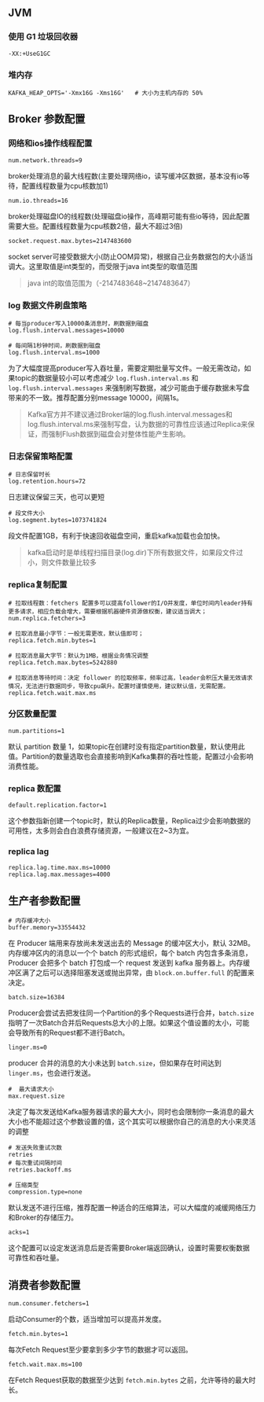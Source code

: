 ## JVM

### 使用 G1 垃圾回收器

    -XX:+UseG1GC

### 堆内存

    KAFKA_HEAP_OPTS='-Xmx16G -Xms16G'   # 大小为主机内存的 50%

## Broker 参数配置

### 网络和ios操作线程配置

    num.network.threads=9

broker处理消息的最大线程数(主要处理网络io，读写缓冲区数据，基本没有io等待，配置线程数量为cpu核数加1)

    num.io.threads=16

broker处理磁盘IO的线程数(处理磁盘io操作，高峰期可能有些io等待，因此配置需要大些。配置线程数量为cpu核数2倍，最大不超过3倍)

    socket.request.max.bytes=2147483600

socket server可接受数据大小(防止OOM异常)，根据自己业务数据包的大小适当调大。这里取值是int类型的，而受限于java int类型的取值范围

> java int的取值范围为（-2147483648~2147483647）

### log 数据文件刷盘策略

    # 每当producer写入10000条消息时，刷数据到磁盘
    log.flush.interval.messages=10000

    # 每间隔1秒钟时间，刷数据到磁盘
    log.flush.interval.ms=1000

为了大幅度提高producer写入吞吐量，需要定期批量写文件。一般无需改动，如果topic的数据量较小可以考虑减少 `log.flush.interval.ms` 和 `log.flush.interval.messages` 来强制刷写数据，减少可能由于缓存数据未写盘带来的不一致。推荐配置分别message 10000，间隔1s。

> Kafka官方并不建议通过Broker端的log.flush.interval.messages和log.flush.interval.ms来强制写盘，认为数据的可靠性应该通过Replica来保证，而强制Flush数据到磁盘会对整体性能产生影响。

### 日志保留策略配置

    # 日志保留时长
    log.retention.hours=72

日志建议保留三天，也可以更短

    # 段文件大小
    log.segment.bytes=1073741824

段文件配置1GB，有利于快速回收磁盘空间，重启kafka加载也会加快。

> kafka启动时是单线程扫描目录(log.dir)下所有数据文件，如果段文件过小，则文件数量比较多

### replica复制配置

    # 拉取线程数：fetchers 配置多可以提高follower的I/O并发度，单位时间内leader持有更多请求，相应负载会增大，需要根据机器硬件资源做权衡，建议适当调大；
    num.replica.fetchers=3

    # 拉取消息最小字节：一般无需更改，默认值即可；
    replica.fetch.min.bytes=1

    # 拉取消息最大字节：默认为1MB，根据业务情况调整
    replica.fetch.max.bytes=5242880

    # 拉取消息等待时间：决定 follower 的拉取频率，频率过高，leader会积压大量无效请求情况，无法进行数据同步，导致cpu飙升。配置时谨慎使用，建议默认值，无需配置。
    replica.fetch.wait.max.ms

### 分区数量配置

    num.partitions=1

默认 partition 数量 1，如果topic在创建时没有指定partition数量，默认使用此值。Partition的数量选取也会直接影响到Kafka集群的吞吐性能，配置过小会影响消费性能。

### replica 数配置

    default.replication.factor=1

这个参数指新创建一个topic时，默认的Replica数量，Replica过少会影响数据的可用性，太多则会白白浪费存储资源，一般建议在2~3为宜。

### replica lag

    replica.lag.time.max.ms=10000
    replica.lag.max.messages=4000

## 生产者参数配置

    # 内存缓冲大小
    buffer.memory=33554432

在 Producer 端用来存放尚未发送出去的 Message 的缓冲区大小，默认 32MB。内存缓冲区内的消息以一个个 batch 的形式组织，每个 batch 内包含多条消息，Producer 会把多个 batch 打包成一个 request 发送到 kafka 服务器上。内存缓冲区满了之后可以选择阻塞发送或抛出异常，由 `block.on.buffer.full` 的配置来决定。

    batch.size=16384

Producer会尝试去把发往同一个Partition的多个Requests进行合并，`batch.size` 指明了一次Batch合并后Requests总大小的上限。如果这个值设置的太小，可能会导致所有的Request都不进行Batch。

    linger.ms=0

producer 合并的消息的大小未达到 `batch.size`，但如果存在时间达到 `linger.ms`，也会进行发送。

    #  最大请求大小
    max.request.size

决定了每次发送给Kafka服务器请求的最大大小，同时也会限制你一条消息的最大大小也不能超过这个参数设置的值，这个其实可以根据你自己的消息的大小来灵活的调整

    # 发送失败重试次数
    retries
    # 每次重试间隔时间
    retries.backoff.ms

    # 压缩类型
    compression.type=none

默认发送不进行压缩，推荐配置一种适合的压缩算法，可以大幅度的减缓网络压力和Broker的存储压力。

    acks=1

这个配置可以设定发送消息后是否需要Broker端返回确认，设置时需要权衡数据可靠性和吞吐量。

## 消费者参数配置

    num.consumer.fetchers=1

启动Consumer的个数，适当增加可以提高并发度。

    fetch.min.bytes=1

每次Fetch Request至少要拿到多少字节的数据才可以返回。

    fetch.wait.max.ms=100

在Fetch Request获取的数据至少达到 `fetch.min.bytes` 之前，允许等待的最大时长。
